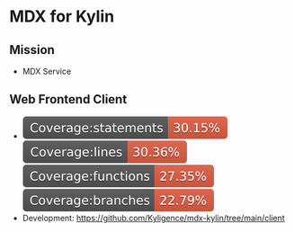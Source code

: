 # MDX for Kylin

## Mission
* MDX Service

## Web Frontend Client
* ![Statements](./client/public/badge-statements.svg) ![Lines](./client/public/badge-lines.svg) ![Functions](./client/public/badge-functions.svg) ![Branches](./client/public/badge-branches.svg)
* Development: https://github.com/Kyligence/mdx-kylin/tree/main/client
